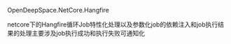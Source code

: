 OpenDeepSpace.NetCore.Hangfire

netcore下的Hangfire循环Job特性化处理以及参数化job的依赖注入和job执行结果的处理主要涉及job执行成功和执行失败可通知化
